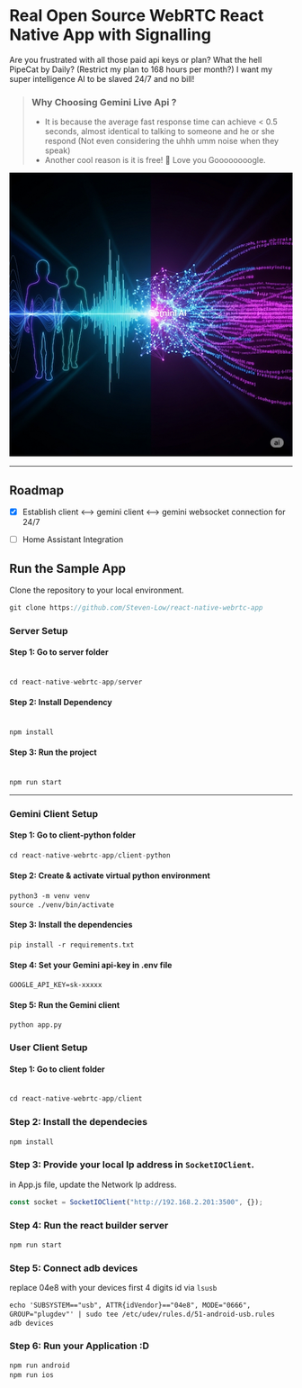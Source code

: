 # Real Open Source WebRTC React Native App with Signalling
Are you frustrated with all those paid api keys or plan? What the hell PipeCat by Daily? (Restrict my plan to 168 hours per month?) I want my super intelligence AI to be slaved 24/7 and no bill!

> ### Why Choosing Gemini Live Api ?
>- It is because the average fast response time can achieve < 0.5 seconds, almost identical to talking to someone and he or she respond (Not even considering the uhhh umm noise when they speak)
>- Another cool reason is it is free! 🩷 Love you Goooooooogle.

<img src="./public/react-native-webrtc-app.jpeg" />

---

## Roadmap
- [x] Establish client <--> gemini client <--> gemini websocket connection for 24/7
- [ ] Home Assistant Integration



## Run the Sample App

Clone the repository to your local environment.

```js
git clone https://github.com/Steven-Low/react-native-webrtc-app
```

### Server Setup

#### Step 1: Go to server folder

```js

cd react-native-webrtc-app/server

```

#### Step 2: Install Dependency

```js

npm install
```

#### Step 3: Run the project

```js

npm run start
```

---

### Gemini Client Setup
#### Step 1: Go to client-python folder
```js
cd react-native-webrtc-app/client-python
```

#### Step 2: Create & activate virtual python environment
```
python3 -m venv venv
source ./venv/bin/activate
```

#### Step 3: Install the dependencies
```
pip install -r requirements.txt
```

#### Step 4: Set your Gemini api-key in .env file
```
GOOGLE_API_KEY=sk-xxxxx
```

#### Step 5: Run the Gemini client
```
python app.py
```

### User Client Setup

#### Step 1: Go to client folder

```js

cd react-native-webrtc-app/client
```

### Step 2: Install the dependecies

```js
npm install
```

### Step 3: Provide your local Ip address in `SocketIOClient`.

in App.js file, update the Network Ip address.

```js
const socket = SocketIOClient("http://192.168.2.201:3500", {});
```

### Step 4: Run the react builder server
```js
npm run start
```

### Step 5: Connect adb devices
replace 04e8 with your devices first 4 digits id via `lsusb`
```
echo 'SUBSYSTEM=="usb", ATTR{idVendor}=="04e8", MODE="0666", GROUP="plugdev"' | sudo tee /etc/udev/rules.d/51-android-usb.rules
adb devices 
```

### Step 6: Run your Application :D
```js
npm run android
npm run ios
```

